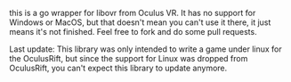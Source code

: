this is a go wrapper for libovr from Oculus VR. It has no support for Windows or MacOS, but that doesn't mean you can't use it there, it just means it's not finished. Feel free to fork and do some pull requests.

Last update:
This library was only intended to write a game under linux for the OculusRift, but since the support for Linux was dropped from OculusRift, you can't expect this library to update anymore.

